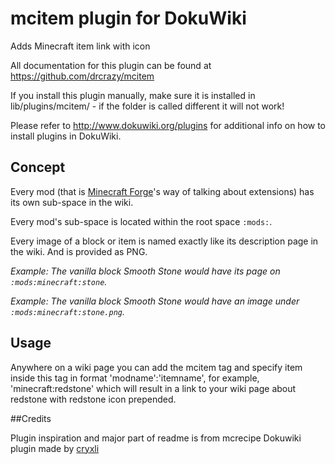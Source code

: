 # mcitem plugin for DokuWiki
Adds Minecraft item link with icon

All documentation for this plugin can be found at
https://github.com/drcrazy/mcitem

If you install this plugin manually, make sure it is installed in
lib/plugins/mcitem/ - if the folder is called different it
will not work!

Please refer to http://www.dokuwiki.org/plugins for additional info
on how to install plugins in DokuWiki.

## Concept

Every mod (that is [Minecraft Forge](http://www.minecraftforge.net/)'s way of talking about extensions) has its own sub-space in the wiki.

Every mod's sub-space is located within the root space `:mods:`. 

Every image of a block or item is named exactly like its description page in the wiki. And is provided as PNG.

*Example: The vanilla block Smooth Stone would have its page on `:mods:minecraft:stone`.*

*Example: The vanilla block Smooth Stone would have an image under `:mods:minecraft:stone.png`.*

## Usage

Anywhere on a wiki page you can add the mcitem tag and specify item inside this tag in format 'modname':'itemname', for example, 'minecraft:redstone' which will result in a link to your wiki page about redstone with redstone icon prepended.

##Credits

Plugin inspiration and major part of readme is from mcrecipe Dokuwiki plugin made by [cryxli](https://github.com/cryxli)

